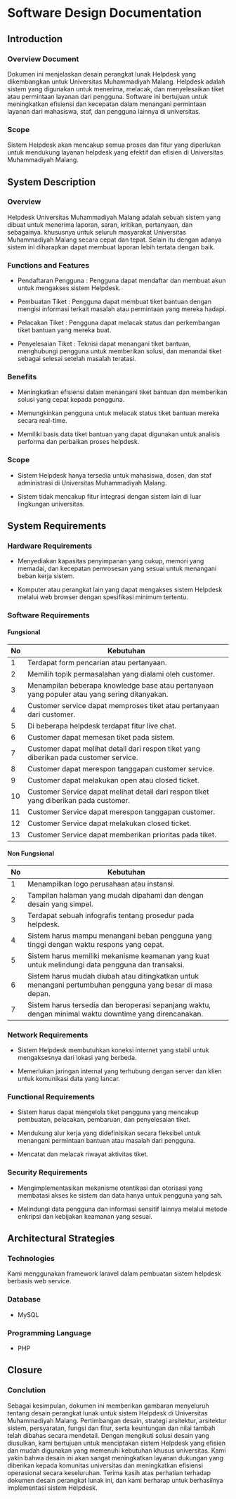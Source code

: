 # Software Design Documentation

## Introduction

### Overview Document
Dokumen ini menjelaskan desain perangkat lunak Helpdesk yang dikembangkan untuk Universitas Muhammadiyah Malang. Helpdesk adalah sistem yang digunakan untuk menerima, melacak, dan menyelesaikan tiket atau permintaan layanan dari pengguna. Software ini bertujuan untuk meningkatkan efisiensi dan kecepatan dalam menangani permintaan layanan dari mahasiswa, staf, dan pengguna lainnya di universitas.

### Scope
Sistem Helpdesk akan mencakup semua proses dan fitur yang diperlukan untuk mendukung layanan helpdesk yang efektif dan efisien di Universitas Muhammadiyah Malang.

## System Description

### Overview

Helpdesk Universitas Muhammadiyah Malang adalah sebuah sistem yang dibuat untuk menerima laporan, saran, kritikan, pertanyaan, dan sebagainya. khususnya untuk seluruh masyarakat Universitas Muhammadiyah Malang secara cepat dan tepat. Selain itu dengan adanya sistem ini diharapkan dapat membuat laporan lebih tertata dengan baik.

### Functions and Features

- Pendaftaran Pengguna : 
Pengguna dapat mendaftar dan membuat akun untuk mengakses sistem Helpdesk.

- Pembuatan Tiket : 
Pengguna dapat membuat tiket bantuan dengan mengisi informasi terkait masalah atau permintaan yang mereka hadapi.

- Pelacakan Tiket : 
Pengguna dapat melacak status dan perkembangan tiket bantuan yang mereka buat.

- Penyelesaian Tiket : 
Teknisi dapat menangani tiket bantuan, menghubungi pengguna untuk memberikan solusi, dan menandai tiket sebagai selesai setelah masalah teratasi.

### Benefits

- Meningkatkan efisiensi dalam menangani tiket bantuan dan memberikan solusi yang cepat kepada pengguna.

- Memungkinkan pengguna untuk melacak status tiket bantuan mereka secara real-time.

- Memiliki basis data tiket bantuan yang dapat digunakan untuk analisis performa dan perbaikan proses helpdesk.

### Scope 

- Sistem Helpdesk hanya tersedia untuk mahasiswa, dosen, dan staf administrasi di Universitas Muhammadiyah Malang.

- Sistem tidak mencakup fitur integrasi dengan sistem lain di luar lingkungan universitas.

## System Requirements

### Hardware Requirements

- Menyediakan kapasitas penyimpanan yang cukup, memori yang memadai, dan kecepatan pemrosesan yang sesuai untuk menangani beban kerja sistem.

- Komputer atau perangkat lain yang dapat mengakses sistem Helpdesk melalui web browser dengan spesifikasi minimum tertentu.

### Software Requirements

#### Fungsional
|No  |Kebutuhan   |
|----|---|
| 1  | Terdapat form pencarian atau pertanyaan. |
| 2  | Memilih topik permasalahan yang dialami oleh customer. |
| 3  | Menampilan beberapa knowledge base atau pertanyaan yang populer atau yang sering ditanyakan. |
| 4  | Customer service dapat memproses tiket atau pertanyaan dari customer. |
| 5  | Di beberapa helpdesk terdapat fitur live chat. |
| 6  | Customer dapat memesan tiket pada sistem. |
| 7  | Customer dapat melihat detail dari respon tiket yang diberikan pada customer service. |
| 8  | Customer dapat merespon tanggapan customer service. |
| 9  | Customer dapat melakukan open atau closed ticket. |
| 10 | Customer Service dapat melihat detail dari respon tiket yang diberikan pada customer. |
| 11 | Customer Service dapat merespon tanggapan customer. |
| 12 | Customer Service dapat melakukan closed ticket. |
| 13 | Customer Service dapat memberikan prioritas pada tiket. |

#### Non Fungsional
| No |Kebutuhan |
|----|----------|
| 1 | Menampilkan logo perusahaan atau instansi. |
| 2 | Tampilan halaman yang mudah dipahami dan dengan desain yang simpel. |
| 3 | Terdapat sebuah infografis tentang prosedur pada helpdesk. |
| 4 | Sistem harus mampu menangani beban pengguna yang tinggi dengan waktu respons yang cepat. |
| 5 | Sistem harus memiliki mekanisme keamanan yang kuat untuk melindungi data pengguna dan transaksi. |
| 6 | Sistem harus mudah diubah atau ditingkatkan untuk menangani pertumbuhan pengguna yang besar di masa depan. |
| 7 | Sistem harus tersedia dan beroperasi sepanjang waktu, dengan minimal waktu downtime yang direncanakan. |


### Network Requirements

- Sistem Helpdesk membutuhkan koneksi internet yang stabil untuk mengaksesnya dari lokasi yang berbeda.

- Memerlukan jaringan internal yang terhubung dengan server dan klien untuk komunikasi data yang lancar.

### Functional Requirements 

- Sistem harus dapat mengelola tiket pengguna yang mencakup pembuatan, pelacakan, pembaruan, dan penyelesaian tiket.

- Mendukung alur kerja yang didefinisikan secara fleksibel untuk menangani permintaan bantuan atau masalah dari pengguna.

- Mencatat dan melacak riwayat aktivitas tiket.

### Security Requirements

- Mengimplementasikan mekanisme otentikasi dan otorisasi yang membatasi akses ke sistem dan data hanya untuk pengguna yang sah.

- Melindungi data pengguna dan informasi sensitif lainnya melalui metode enkripsi dan kebijakan keamanan yang sesuai.

## Architectural Strategies

### Technologies

Kami menggunakan framework laravel dalam pembuatan sistem helpdesk berbasis web service.

### Database

- MySQL

### Programming Language

- PHP

## Closure

### Conclution
Sebagai kesimpulan, dokumen ini memberikan gambaran menyeluruh tentang desain perangkat lunak untuk sistem Helpdesk di Universitas Muhammadiyah Malang. Pertimbangan desain, strategi arsitektur, arsitektur sistem, persyaratan, fungsi dan fitur, serta keuntungan dan nilai tambah telah dibahas secara mendetail. Dengan mengikuti solusi desain yang diusulkan, kami bertujuan untuk menciptakan sistem Helpdesk yang efisien dan mudah digunakan yang memenuhi kebutuhan khusus universitas. Kami yakin bahwa desain ini akan sangat meningkatkan layanan dukungan yang diberikan kepada komunitas universitas dan meningkatkan efisiensi operasional secara keseluruhan. Terima kasih atas perhatian terhadap dokumen desain perangkat lunak ini, dan kami berharap untuk berhasilnya implementasi sistem Helpdesk.
